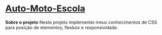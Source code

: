 # <a href="https://gabriel740g.github.io/Auto-Moto-Escola/home/index.html">Auto-Moto-Escola</a>
<strong>Sobre o projeto</strong>
Neste projeto implementei meus conhecimentos de CSS para posição de elementos, flexbox e responsividade.

